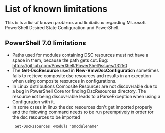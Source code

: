 # List of known limitations
This is is a list of known problems and limitations regarding Microsoft PowerShell Desired State Configuration and PowerShell.

## PowerShell 7.0 limitations
- Paths used for modules containing DSC resources must not have a space in them, because the path gets cut. Bug: https://github.com/PowerShell/PowerShell/issues/13250
- The **Get-DscResource** used in **New-VmwDscConfiguration** sometimes fails to retrieve composite dsc resources and results in an exception when using composite resources in configurations. 
- In Linux distributions Composite Resources are not discoverable due to a bug in PowerShell Core for finding DscResources directory. The resource not being discoverable leads to a ParseException when using a Configuration with it.
- In some cases in linux the dsc resources don't get imported properly and the following command needs to be run preemptively in order for the dsc resources to be imported
   ```
    Get-DscResources -Module '$modulename'
   ``` 
